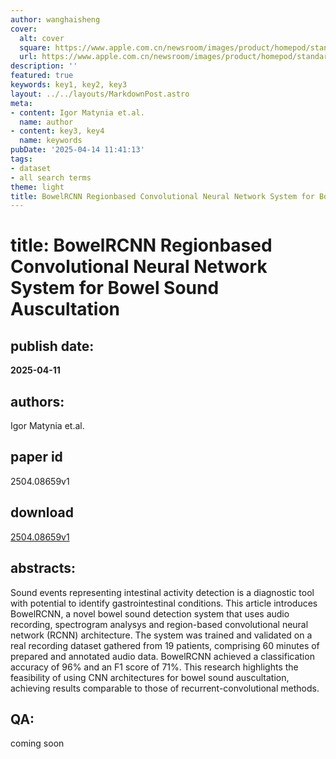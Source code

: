 ```yaml
---
author: wanghaisheng
cover:
  alt: cover
  square: https://www.apple.com.cn/newsroom/images/product/homepod/standard/Apple-HomePod-hero-230118_big.jpg.large_2x.jpg
  url: https://www.apple.com.cn/newsroom/images/product/homepod/standard/Apple-HomePod-hero-230118_big.jpg.large_2x.jpg
description: ''
featured: true
keywords: key1, key2, key3
layout: ../../layouts/MarkdownPost.astro
meta:
- content: Igor Matynia et.al.
  name: author
- content: key3, key4
  name: keywords
pubDate: '2025-04-14 11:41:13'
tags:
- dataset
- all search terms
theme: light
title: BowelRCNN Regionbased Convolutional Neural Network System for Bowel Sound Auscultation
---
```


# title: BowelRCNN Regionbased Convolutional Neural Network System for Bowel Sound Auscultation 
## publish date: 
**2025-04-11** 
## authors: 
  Igor Matynia et.al. 
## paper id
2504.08659v1
## download
[2504.08659v1](http://arxiv.org/abs/2504.08659v1)
## abstracts:
Sound events representing intestinal activity detection is a diagnostic tool with potential to identify gastrointestinal conditions. This article introduces BowelRCNN, a novel bowel sound detection system that uses audio recording, spectrogram analysys and region-based convolutional neural network (RCNN) architecture. The system was trained and validated on a real recording dataset gathered from 19 patients, comprising 60 minutes of prepared and annotated audio data. BowelRCNN achieved a classification accuracy of 96% and an F1 score of 71%. This research highlights the feasibility of using CNN architectures for bowel sound auscultation, achieving results comparable to those of recurrent-convolutional methods.
## QA:
coming soon
